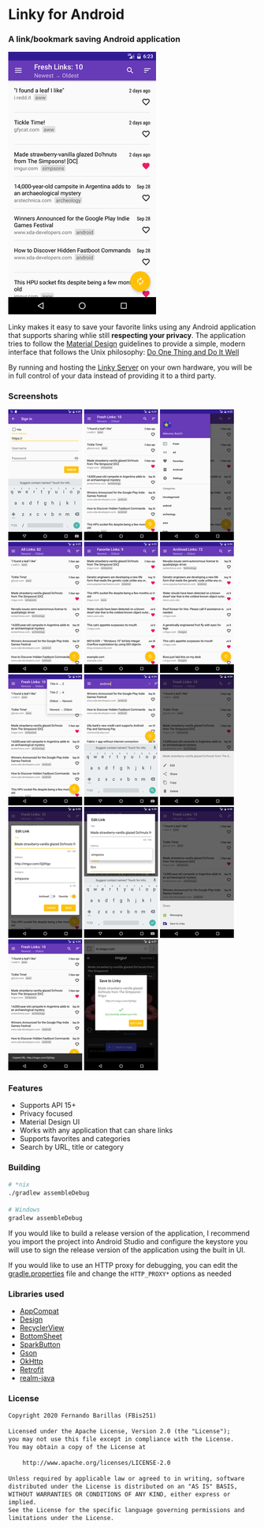 # Linky for Android

### A link/bookmark saving Android application

[![Linky Main Screen](https://raw.githubusercontent.com/fbis251/Linky/static/images/thumbs/00_main.png)](https://raw.githubusercontent.com/fbis251/Linky/static/images/00_main.png)

Linky makes it easy to save your favorite links using any Android application that supports sharing whlie still **respecting your privacy**. The application tries to follow the [Material Design](https://material.google.com/) guidelines to provide a simple, modern interface that follows the Unix philosophy: [Do One Thing and Do It Well](https://en.wikipedia.org/wiki/Unix_philosophy#Do_One_Thing_and_Do_It_Well)

By running and hosting the [Linky Server](https://github.com/fbis251/linky_server) on your own hardware, you will be in full control of your data instead of providing it to a third party.

### Screenshots

[![Login Screen](https://raw.githubusercontent.com/fbis251/Linky/static/images/thumbs/01_login.png)](https://raw.githubusercontent.com/fbis251/Linky/static/images/01_login.png)
[![Fresh Links](https://raw.githubusercontent.com/fbis251/Linky/static/images/thumbs/02_fresh_links.png)](https://raw.githubusercontent.com/fbis251/Linky/static/images/02_fresh_links.png)
[![Navigation Drawer](https://raw.githubusercontent.com/fbis251/Linky/static/images/thumbs/03_drawer.png)](https://raw.githubusercontent.com/fbis251/Linky/static/images/03_drawer.png)
[![All Links](https://raw.githubusercontent.com/fbis251/Linky/static/images/thumbs/04_all_links.png)](https://raw.githubusercontent.com/fbis251/Linky/static/images/04_all_links.png)
[![Favorites](https://raw.githubusercontent.com/fbis251/Linky/static/images/thumbs/05_favorites.png)](https://raw.githubusercontent.com/fbis251/Linky/static/images/05_favorites.png)
[![Archived](https://raw.githubusercontent.com/fbis251/Linky/static/images/thumbs/06_archived.png)](https://raw.githubusercontent.com/fbis251/Linky/static/images/06_archived.png)
[![Sorting Options](https://raw.githubusercontent.com/fbis251/Linky/static/images/thumbs/07_sorting.png)](https://raw.githubusercontent.com/fbis251/Linky/static/images/07_sorting.png)
[![Searching](https://raw.githubusercontent.com/fbis251/Linky/static/images/thumbs/08_searching.png)](https://raw.githubusercontent.com/fbis251/Linky/static/images/08_searching.png)
[![Link Options](https://raw.githubusercontent.com/fbis251/Linky/static/images/thumbs/09_link_options.png)](https://raw.githubusercontent.com/fbis251/Linky/static/images/09_link_options.png)
[![Edit Link](https://raw.githubusercontent.com/fbis251/Linky/static/images/thumbs/10_edit_link.png)](https://raw.githubusercontent.com/fbis251/Linky/static/images/10_edit_link.png)
[![Category AutoComplete](https://raw.githubusercontent.com/fbis251/Linky/static/images/thumbs/11_category_autocomplete.png)](https://raw.githubusercontent.com/fbis251/Linky/static/images/11_category_autocomplete.png)
[![Share](https://raw.githubusercontent.com/fbis251/Linky/static/images/thumbs/12_share.png)](https://raw.githubusercontent.com/fbis251/Linky/static/images/12_share.png)
[![Copy URL](https://raw.githubusercontent.com/fbis251/Linky/static/images/thumbs/13_copy_url.png)](https://raw.githubusercontent.com/fbis251/Linky/static/images/13_copy_url.png)
[![Add Link](https://raw.githubusercontent.com/fbis251/Linky/static/images/thumbs/14_add_link.png)](https://raw.githubusercontent.com/fbis251/Linky/static/images/14_add_link.png)

### Features

- Supports API 15+
- Privacy focused
- Material Design UI
- Works with any application that can share links
- Supports favorites and categories
- Search by URL, title or category

### Building

``` bash
# *nix
./gradlew assembleDebug

# Windows
gradlew assembleDebug
```

If you would like to build a release version of the application, I recommend you import the project into Android Studio and configure the keystore you will use to sign the release version of the application using the built in UI.

If you would like to use an HTTP proxy for debugging, you can edit the [gradle.properties](https://github.com/fbis251/Linky/blob/master/gradle.properties) file and change the `HTTP_PROXY*` options as needed

### Libraries used

- [AppCompat](https://www.android.com/)
- [Design](https://www.android.com/)
- [RecyclerView](https://www.android.com/)
- [BottomSheet](https://github.com/Kennyc1012/BottomSheet)
- [SparkButton](https://github.com/varunest/SparkButton)
- [Gson](https://github.com/google/gson)
- [OkHttp](https://square.github.io/okhttp/)
- [Retrofit](https://square.github.io/retrofit/)
- [realm-java](https://github.com/realm/realm-java)

### License

```
Copyright 2020 Fernando Barillas (FBis251)

Licensed under the Apache License, Version 2.0 (the "License");
you may not use this file except in compliance with the License.
You may obtain a copy of the License at

    http://www.apache.org/licenses/LICENSE-2.0

Unless required by applicable law or agreed to in writing, software
distributed under the License is distributed on an "AS IS" BASIS,
WITHOUT WARRANTIES OR CONDITIONS OF ANY KIND, either express or implied.
See the License for the specific language governing permissions and
limitations under the License.
```
